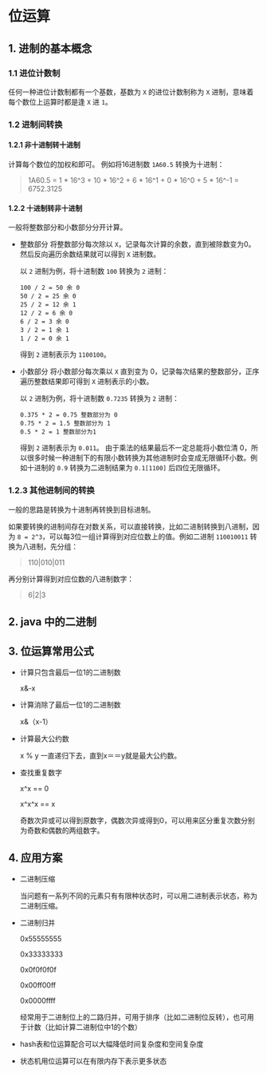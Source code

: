 # 位运算
## 1. 进制的基本概念
### 1.1 进位计数制
  任何一种进位计数制都有一个基数，基数为 `X` 的进位计数制称为 `X` 进制，意味着每个数位上运算时都是逢 `X` 进 `1`。
  
### 1.2 进制间转换
#### 1.2.1 非十进制转十进制
  计算每个数位的加权和即可。
  例如将16进制数 `1A60.5` 转换为十进制：
  > 1A60.5 = 1 * 16^3 + 10 * 16^2 + 6 * 16^1 + 0 * 16^0 + 5 * 16^-1 =  6752.3125

#### 1.2.2 十进制转非十进制
  一般将整数部分和小数部分分开计算。
  * 整数部分
    将整数部分每次除以 `X`，记录每次计算的余数，直到被除数变为0。然后反向遍历余数结果就可以得到 `X` 进制数。
    
    以 `2` 进制为例，将十进制数 `100` 转换为 `2` 进制：
    ```
    100 / 2 = 50 余 0
    50 / 2 = 25 余 0
    25 / 2 = 12 余 1
    12 / 2 = 6 余 0
    6 / 2 = 3 余 0
    3 / 2 = 1 余 1
    1 / 2 = 0 余 1
    ```
    
    得到 `2` 进制表示为 `1100100`。
    
  * 小数部分
    将小数部分每次乘以 `X` 直到变为 0，记录每次结果的整数部分，正序遍历整数结果即可得到 `X` 进制表示的小数。
    
    以 `2` 进制为例，将十进制数 `0.7235` 转换为 `2` 进制：
    ```
    0.375 * 2 = 0.75 整数部分为 0
    0.75 * 2 = 1.5 整数部分为 1
    0.5 * 2 = 1 整数部分为1
    ```
    
    得到 `2` 进制表示为 `0.011`。
    由于乘法的结果最后不一定总能将小数位清 0，所以很多时候一种进制下的有限小数转换为其他进制时会变成无限循环小数。例如十进制的 `0.9` 转换为二进制结果为
    `0.1[1100]` 后四位无限循环。

### 1.2.3 其他进制间的转换
  一般的思路是转换为十进制再转换到目标进制。
  
  如果要转换的进制间存在对数关系，可以直接转换，比如二进制转换到八进制，因为 `8 = 2^3`，可以每3位一组计算得到对应位数上的值。例如二进制 `110010011` 转换为八进制，先分组：
  > 110|010|011
  
  再分别计算得到对应位数的八进制数字：
  > 6|2|3

## 2. java 中的二进制


## 3. 位运算常用公式

- 计算只包含最后一位1的二进制数

  x&-x

- 计算消除了最后一位1的二进制数

  x&（x-1）

* 计算最大公约数

    x % y 一直递归下去，直到x＝＝y就是最大公约数。
    
* 查找重复数字

    x^x == 0

    x^x^x == x

    奇数次异或可以得到原数字，偶数次异或得到0，可以用来区分重复次数分别为奇数和偶数的两组数字。

  

## 4. 应用方案

* 二进制压缩

  当问题有一系列不同的元素只有有限种状态时，可以用二进制表示状态，称为二进制压缩。

- 二进制归并

  0x55555555

  0x33333333

  0x0f0f0f0f

  0x00ff00ff

  0x0000ffff

  经常用于二进制位上的二路归并，可用于排序（比如二进制位反转），也可用于计数（比如计算二进制位中1的个数）

- hash表和位运算配合可以大幅降低时间复杂度和空间复杂度

- 状态机用位运算可以在有限内存下表示更多状态
